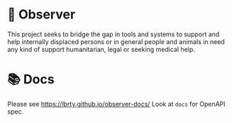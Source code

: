 # 🎩 Observer

This project seeks to bridge the gap in tools and systems to support and help internally displaced persons
or in general people and animals in need any kind of support humanitarian, legal or seeking medical help.

# 📚 Docs

Please see https://lbrty.github.io/observer-docs/
Look at `docs` for OpenAPI spec.
